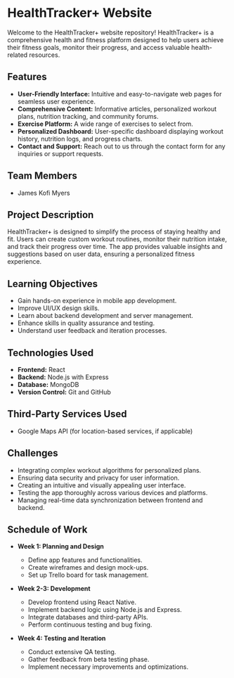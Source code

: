 # HealthTracker+ Website

Welcome to the HealthTracker+ website repository! HealthTracker+ is a comprehensive health and fitness platform designed to help users achieve their fitness goals, monitor their progress, and access valuable health-related resources.

## Features

- **User-Friendly Interface:** Intuitive and easy-to-navigate web pages for seamless user experience.
- **Comprehensive Content:** Informative articles, personalized workout plans, nutrition tracking, and community forums.
- **Exercise Platform:** A wide range of exercises to select from.
- **Personalized Dashboard:** User-specific dashboard displaying workout history, nutrition logs, and progress charts.
- **Contact and Support:** Reach out to us through the contact form for any inquiries or support requests.

## Team Members

- James Kofi Myers

## Project Description

HealthTracker+ is designed to simplify the process of staying healthy and fit. Users can create custom workout routines, monitor their nutrition intake, and track their progress over time. The app provides valuable insights and suggestions based on user data, ensuring a personalized fitness experience.

## Learning Objectives

- Gain hands-on experience in mobile app development.
- Improve UI/UX design skills.
- Learn about backend development and server management.
- Enhance skills in quality assurance and testing.
- Understand user feedback and iteration processes.

## Technologies Used

- **Frontend:** React
- **Backend:** Node.js with Express
- **Database:** MongoDB
- **Version Control:** Git and GitHub

## Third-Party Services Used

- Google Maps API (for location-based services, if applicable)

## Challenges

- Integrating complex workout algorithms for personalized plans.
- Ensuring data security and privacy for user information.
- Creating an intuitive and visually appealing user interface.
- Testing the app thoroughly across various devices and platforms.
- Managing real-time data synchronization between frontend and backend.

## Schedule of Work

- **Week 1: Planning and Design**

  - Define app features and functionalities.
  - Create wireframes and design mock-ups.
  - Set up Trello board for task management.

- **Week 2-3: Development**

  - Develop frontend using React Native.
  - Implement backend logic using Node.js and Express.
  - Integrate databases and third-party APIs.
  - Perform continuous testing and bug fixing.

- **Week 4: Testing and Iteration**
  - Conduct extensive QA testing.
  - Gather feedback from beta testing phase.
  - Implement necessary improvements and optimizations.
